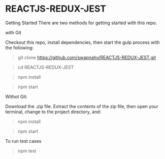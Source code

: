 # REACTJS-REDUX-JEST
Getting Started
There are two methods for getting started with this repo.

with Git

Checkout this repo, install dependencies, then start the gulp process with the following:

> git clone https://github.com/swapnahv/REACTJS-REDUX-JEST.git

> cd REACTJS-REDUX-JEST

> npm install

> npm start

Withot Git:

Download the .zip file. Extract the contents of the zip file, then open your terminal, change to the project directory, and:


> npm install

> npm start

To run test cases

> npm test
